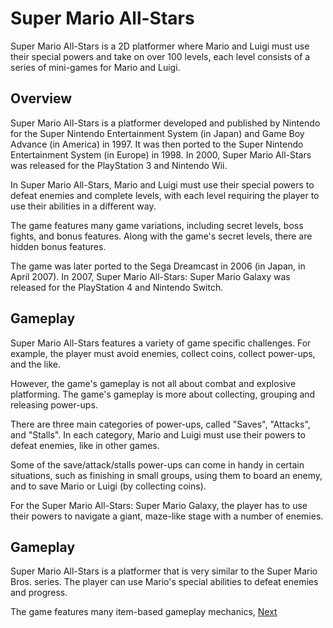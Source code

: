 # Super Mario All-Stars

Super Mario All-Stars is a 2D platformer where Mario and Luigi must use their special powers and take on over 100 levels, each level consists of a series of mini-games for Mario and Luigi.

## Overview

Super Mario All-Stars is a platformer developed and published by Nintendo for the Super Nintendo Entertainment System (in Japan) and Game Boy Advance (in America) in 1997. It was then ported to the Super Nintendo Entertainment System (in Europe) in 1998. In 2000, Super Mario All-Stars was released for the PlayStation 3 and Nintendo Wii.

In Super Mario All-Stars, Mario and Luigi must use their special powers to defeat enemies and complete levels, with each level requiring the player to use their abilities in a different way.

The game features many game variations, including secret levels, boss fights, and bonus features. Along with the game's secret levels, there are hidden bonus features.

The game was later ported to the Sega Dreamcast in 2006 (in Japan, in April 2007). In 2007, Super Mario All-Stars: Super Mario Galaxy was released for the PlayStation 4 and Nintendo Switch.

## Gameplay

Super Mario All-Stars features a variety of game specific challenges. For example, the player must avoid enemies, collect coins, collect power-ups, and the like.

However, the game's gameplay is not all about combat and explosive platforming. The game's gameplay is more about collecting, grouping and releasing power-ups.

There are three main categories of power-ups, called "Saves", "Attacks", and "Stalls". In each category, Mario and Luigi must use their powers to defeat enemies, like in other games.

Some of the save/attack/stalls power-ups can come in handy in certain situations, such as finishing in small groups, using them to board an enemy, and to save Mario or Luigi (by collecting coins).

For the Super Mario All-Stars: Super Mario Galaxy, the player has to use their powers to navigate a giant, maze-like stage with a number of enemies.

## Gameplay

Super Mario All-Stars is a platformer that is very similar to the Super Mario Bros. series. The player can use Mario's special abilities to defeat enemies and progress.

The game features many item-based gameplay mechanics,
[Next](229.md)